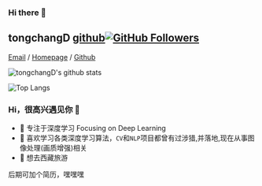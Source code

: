 ### Hi there 👋   

## tongchangD [github](https://github.com/tongchangD)[![GitHub Followers](https://img.shields.io/github/followers/tongchangD?style=social)](https://github.com/tongchangD)   

[Email](mailto:15527098078@163.com?subject=[GitHub]%20Source%20Han%20Sans) /
[Homepage](https://tongchangD.github.io/) /
[Github](https://github.com/tongchangD)   

![tongchangD's github stats](https://github-readme-stats.vercel.app/api?username=tongchangD&show_icons=true&theme=radical)

<!-- <img align="right" src="https://github-readme-stats-one-bice.vercel.app/api?username=tongchangD&count_private=true&theme=calm&show_icons=true&include_all_commits=true&role=OWNER,ORGANIZATION_MEMBER,COLLABORATOR" > -->

![Top Langs](https://github-readme-stats.vercel.app/api/top-langs/?username=tongchangD&layout=compact)
<!-- <img align="right" src="https://github-readme-stats.vercel.app/api/top-langs/?username=tongchangD&layout=compact" > -->


### Hi，很高兴遇见你 👋

- 🧡 专注于深度学习 Focusing on Deep Learning
- 🔨 喜欢学习各类深度学习算法，`CV`和`NLP`项目都曾有过涉猎,并落地,现在从事图像处理(画质增强)相关
- 🍬 想去西藏旅游

后期可加个简历，嘿嘿嘿





<!--
**tongchangD/tongchangD** is a ✨ _special_ ✨ repository because its `README.md` (this file) appears on your GitHub profile.

Here are some ideas to get you started:

- 🔭 I’m currently working on ...
- 🌱 I’m currently learning ...
- 👯 I’m looking to collaborate on ...
- 🤔 I’m looking for help with ...
- 💬 Ask me about ...
- 📫 How to reach me: ...
- 😄 Pronouns: ...
- ⚡ Fun fact: ...
-->
